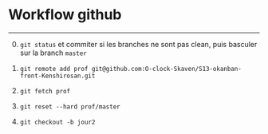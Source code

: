 # Workflow github

---

0. `git status` et commiter si les branches ne sont pas clean, puis basculer sur la branch `master`

1. `git remote add prof git@github.com:O-clock-Skaven/S13-okanban-front-Kenshirosan.git`
2. `git fetch prof`
3. `git reset --hard prof/master`
4. `git checkout -b jour2`
